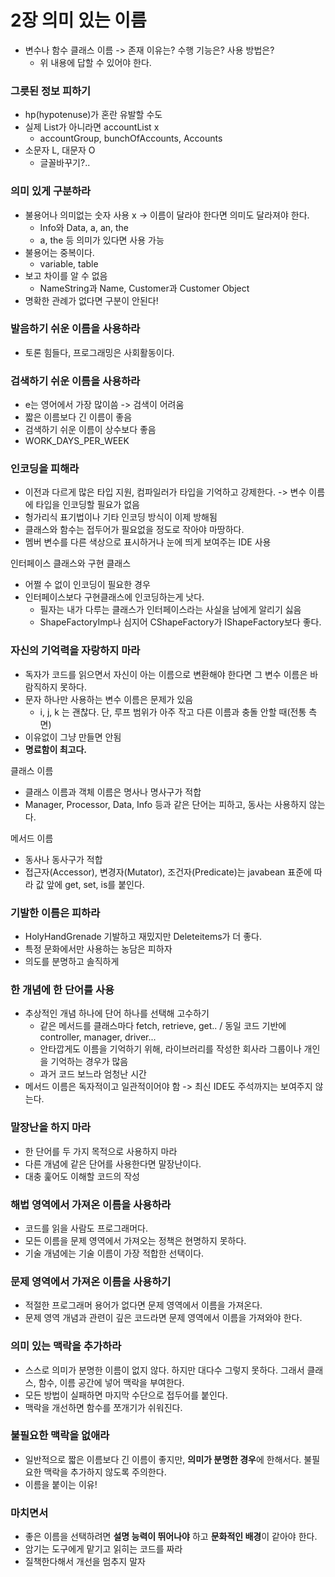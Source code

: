# 2장 의미 있는 이름

- 변수나 함수 클래스 이름 -> 존재 이유는? 수행 기능은? 사용 방법은?
    - 위 내용에 답할 수 있어야 한다.


### 그릇된 정보 피하기

- hp(hypotenuse)가 혼란 유발할 수도
- 실제 List가 아니라면 accountList x
    - accountGroup, bunchOfAccounts, Accounts
- 소문자 L, 대문자 O
    - 글꼴바꾸기?..


### 의미 있게 구분하라

- 불용어나 의미없는 숫자 사용 x -> 이름이 달라야 한다면 의미도 달라져야 한다.
    - Info와 Data, a, an, the
    - a, the 등 의미가 있다면 사용 가능
- 불용어는 중복이다.
    - variable, table
- 보고 차이를 알 수 없음
    - NameString과 Name, Customer과 Customer Object
- 명확한 관례가 없다면 구분이 안된다!

### 발음하기 쉬운 이름을 사용하라

- 토론 힘들다, 프로그래밍은 사회활동이다.

### 검색하기 쉬운 이름을 사용하라

- e는 영어에서 가장 많이씀 -> 검색이 어려움
- 짧은 이름보다 긴 이름이 좋음
- 검색하기 쉬운 이름이 상수보다 좋음
- WORK_DAYS_PER_WEEK


### 인코딩을 피해라

- 이전과 다르게 많은 타입 지원, 컴파일러가 타입을 기억하고 강제한다. -> 변수 이름에 타입을 인코딩할 필요가 없음
- 헝가리식 표기법이나 기타 인코딩 방식이 이제 방해됨
- 클래스와 함수는 접두어가 필요없을 정도로 작아야 마땅하다.
- 멤버 변수를 다른 색상으로 표시하거나 눈에 띄게 보여주는 IDE 사용

인터페이스 클래스와 구현 클래스

- 어쩔 수 없이 인코딩이 필요한 경우
- 인터페이스보다 구현클래스에 인코딩하는게 낫다.
    - 필자는 내가 다루는 클래스가 인터페이스라는 사실을 남에게 알리기 싫음
    - ShapeFactoryImp나 심지어 CShapeFactory가 IShapeFactory보다 좋다.

### 자신의 기억력을 자랑하지 마라

- 독자가 코드를 읽으면서 자신이 아는 이름으로 변환해야 한다면 그 변수 이름은 바람직하지 못하다.
- 문자 하나만 사용하는 변수 이름은 문제가 있음
    - i, j, k 는 괜찮다. 단, 루프 범위가 아주 작고 다른 이름과 충돌 안할 때(전통 측면)
- 이유없이 그냥 만들면 안됨
- **명료함이 최고다.**

클래스 이름

- 클래스 이름과 객체 이름은 명사나 명사구가 적합
- Manager, Processor, Data, Info 등과 같은 단어는 피하고, 동사는 사용하지 않는다.

메서드 이름

- 동사나 동사구가 적합
- 접근자(Accessor), 변경자(Mutator), 조건자(Predicate)는 javabean 표준에 따라 값 앞에 get, set, is를 붙인다.

### 기발한 이름은 피하라

- HolyHandGrenade 기발하고 재밌지만 Deleteitems가 더 좋다.
- 특정 문화에서만 사용하는 농담은 피하자
- 의도를 분명하고 솔직하게

### 한 개념에 한 단어를 사용

- 추상적인 개념 하나에 단어 하나를 선택해 고수하기
    - 같은 메서드를 클래스마다 fetch, retrieve, get.. / 동일 코드 기반에 controller, manager, driver...
    - 안타깝게도 이름을 기억하기 위해, 라이브러리를 작성한 회사라 그룹이나 개인을 기억하는 경우가 많음
    - 과거 코드 보느라 엄청난 시간
- 메서드 이름은 독자적이고 일관적이어야 함 -> 최신 IDE도 주석까지는 보여주지 않는다.

### 말장난을 하지 마라

- 한 단어를 두 가지 목적으로 사용하지 마라
- 다른 개념에 같은 단어를 사용한다면 말장난이다.
- 대충 훑어도 이해할 코드의 작성

### 해법 영역에서 가져온 이름을 사용하라

- 코드를 읽을 사람도 프로그래머다.
- 모든 이름을 문제 영역에서 가져오는 정책은 현명하지 못하다.
- 기술 개념에는 기술 이름이 가장 적합한 선택이다.

### 문제 영역에서 가져온 이름을 사용하기

- 적절한 프로그래머 용어가 없다면 문제 영역에서 이름을 가져온다.
- 문제 영역 개념과 관련이 깊은 코드라면 문제 영역에서 이름을 가져와야 한다.

### 의미 있는 맥락을 추가하라

- 스스로 의미가 분명한 이름이 없지 않다. 하지만 대다수 그렇지 못하다. 그래서 클래스, 함수, 이름 공간에 넣어 맥락을 부여한다.
- 모든 방법이 실패하면 마지막 수단으로 접두어를 붙인다.
- 맥락을 개선하면 함수를 쪼개기가 쉬워진다.

### 불필요한 맥락을 없애라

- 일반적으로 짧은 이름보다 긴 이름이 좋지만, **의미가 분명한 경우**에 한해서다. 불필요한 맥락을 추가하지 않도록 주의한다.
- 이름을 붙이는 이유!

### 마치면서

- 좋은 이름을 선택하려면 **설명 능력이 뛰어나야** 하고 **문화적인 배경**이 같아야 한다.
- 암기는 도구에게 맡기고 읽히는 코드를 짜라
- 질책한다해서 개선을 멈추지 말자